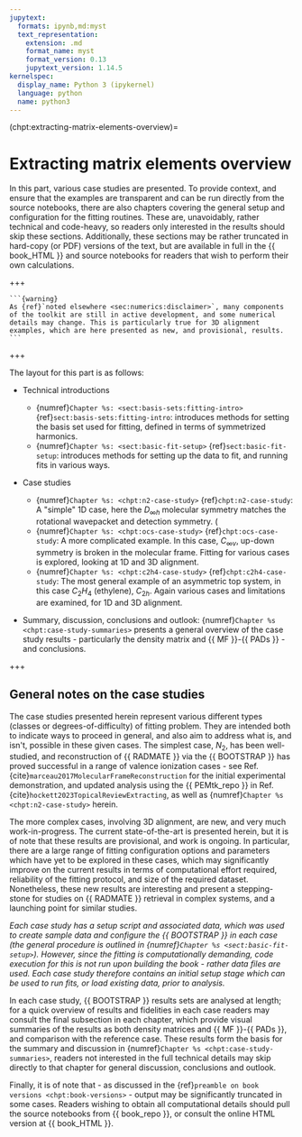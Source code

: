 ```yaml
---
jupytext:
  formats: ipynb,md:myst
  text_representation:
    extension: .md
    format_name: myst
    format_version: 0.13
    jupytext_version: 1.14.5
kernelspec:
  display_name: Python 3 (ipykernel)
  language: python
  name: python3
---
```


(chpt:extracting-matrix-elements-overview)=
# Extracting matrix elements overview

In this part, various case studies are presented. To provide context, and ensure that the examples are transparent and can be run directly from the source notebooks, there are also chapters covering the general setup and configuration for the fitting routines. These are, unavoidably, rather technical and code-heavy, so readers only interested in the results should skip these sections. Additionally, these sections may be rather truncated in hard-copy (or PDF) versions of the text, but are available in full in the {{ book_HTML }} and source notebooks for readers that wish to perform their own calculations.

+++

````{margin}
```{warning}
As {ref}`noted elsewhere <sec:numerics:disclaimer>`, many components of the toolkit are still in active development, and some numerical details may change. This is particularly true for 3D alignment examples, which are here presented as new, and provisional, results.
```
````

+++

The layout for this part is as follows:

- Technical introductions
   - {numref}`Chapter %s: <sect:basis-sets:fitting-intro>` {ref}`sect:basis-sets:fitting-intro`: introduces methods for setting the basis set used for fitting, defined in terms of symmetrized harmonics.
   - {numref}`Chapter %s: <sect:basic-fit-setup>` {ref}`sect:basic-fit-setup`: introduces methods for setting up the data to fit, and running fits in various ways.
   
- Case studies
   - {numref}`Chapter %s: <chpt:n2-case-study>` {ref}`chpt:n2-case-study`: A "simple" 1D case, here the $D_{\infty h}$ molecular symmetry matches the rotational wavepacket and detection symmetry. (
   - {numref}`Chapter %s: <chpt:ocs-case-study>` {ref}`chpt:ocs-case-study`: A more complicated example. In this case, $C_{\infty v}$, up-down symmetry is broken in the molecular frame. Fitting for various cases is explored, looking at 1D and 3D alignment.
   - {numref}`Chapter %s: <chpt:c2h4-case-study>` {ref}`chpt:c2h4-case-study`: The most general example of an asymmetric top system, in this case $C_2H_4$ (ethylene), $C_{2h}$. Again various cases and limitations are examined, for 1D and 3D alignment.
   
- Summary, discussion, conclusions and outlook: {numref}`Chapter %s <chpt:case-study-summaries>` presents a general overview of the case study results - particularly the density matrix and {{ MF }}-{{ PADs }} - and conclusions.

+++

## General notes on the case studies

The case studies presented herein represent various different types (classes or degrees-of-difficulty) of fitting problem. They are intended both to indicate ways to proceed in general, and also aim to address what is, and isn't, possible in these given cases. The simplest case, $N_2$, has been well-studied, and reconstruction of {{ RADMATE }} via the {{ BOOTSTRAP }} has proved successful in a range of valence ionization cases - see Ref. {cite}`marceau2017MolecularFrameReconstruction` for the initial experimental demonstration, and updated analysis using the {{ PEMtk_repo }} in Ref. {cite}`hockett2023TopicalReviewExtracting`, as well as {numref}`Chapter %s <chpt:n2-case-study>` herein.

The more complex cases, involving 3D alignment, are new, and very much work-in-progress. The current state-of-the-art is presented herein, but it is of note that these results are provisional, and work is ongoing. In particular, there are a large range of fitting configuration options and parameters which have yet to be explored in these cases, which may significantly improve on the current results in terms of computational effort required, reliability of the fitting protocol, and size of the required dataset. Nonetheless, these new results are interesting and present a stepping-stone for studies on {{ RADMATE }} retrieval in complex systems, and a launching point for similar studies.

*Each case study has a setup script and associated data, which was used to create sample data and configure the {{ BOOTSTRAP }} in each case (the general procedure is outlined in {numref}`Chapter %s <sect:basic-fit-setup>`). However, since the fitting is computationally demanding, code execution for this is not run upon building the book - rather data files are used. Each case study therefore contains an initial setup stage which can be used to run fits, or load existing data, prior to analysis.*

In each case study, {{ BOOTSTRAP }} results sets are analysed at length; for a quick overview of results and fidelities in each case readers may consult the final subsection in each chapter, which provide visual summaries of the results as both density matrices and {{ MF }}-{{ PADs }}, and comparison with the reference case. These results form the basis for the summary and discussion in {numref}`Chapter %s <chpt:case-study-summaries>`, readers not interested in the full technical details may skip directly to that chapter for general discussion, conclusions and outlook.

Finally, it is of note that - as discussed in the {ref}`preamble on book versions <chpt:book-versions>` - output may be significantly truncated in some cases. Readers wishing to obtain all computational details should pull the source notebooks from {{ book_repo }}, or consult the online HTML version at {{ book_HTML }}.
